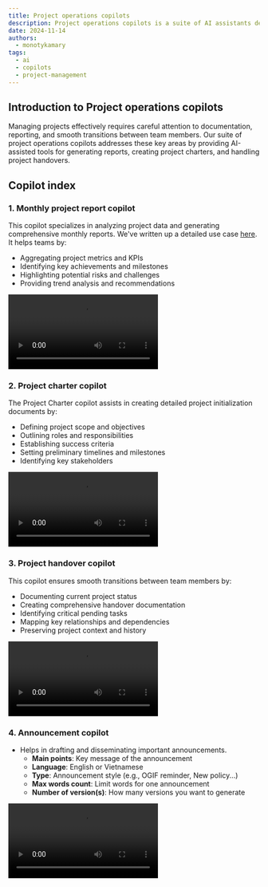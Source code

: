 ```yaml
---
title: Project operations copilots
description: Project operations copilots is a suite of AI assistants designed to streamline project management and reporting processes. These copilots, built using Dify and custom implementations, help teams generate insightful project reports, create comprehensive project charters, and facilitate smooth project handovers. This approach represents a shift towards AI-assisted project management, enhancing team efficiency and project success rates.
date: 2024-11-14
authors:
  - monotykamary
tags:
  - ai
  - copilots
  - project-management
---
```


## Introduction to Project operations copilots

Managing projects effectively requires careful attention to documentation, reporting, and smooth transitions between team members. Our suite of project operations copilots addresses these key areas by providing AI-assisted tools for generating reports, creating project charters, and handling project handovers.

## Copilot index

### 1. Monthly project report copilot

This copilot specializes in analyzing project data and generating comprehensive monthly reports. We've written up a detailed use case [here](../../../updates/build-log/ai-powered-monthly-project-reports.md). It helps teams by:

- Aggregating project metrics and KPIs
- Identifying key achievements and milestones
- Highlighting potential risks and challenges
- Providing trend analysis and recommendations

![Monthly Project Report Copilot](assets/project-report.mp4)

### 2. Project charter copilot

The Project Charter copilot assists in creating detailed project initialization documents by:

- Defining project scope and objectives
- Outlining roles and responsibilities
- Establishing success criteria
- Setting preliminary timelines and milestones
- Identifying key stakeholders

![Project Charter Copilot](assets/project-charter.mp4)

### 3. Project handover copilot

This copilot ensures smooth transitions between team members by:

- Documenting current project status
- Creating comprehensive handover documentation
- Identifying critical pending tasks
- Mapping key relationships and dependencies
- Preserving project context and history

![Project Handover Copilot](assets/project-handover.mp4)

### 4. Announcement copilot

- Helps in drafting and disseminating important announcements.
  - **Main points**: Key message of the announcement
  - **Language**: English or Vietnamese
  - **Type**: Announcement style (e.g., OGIF reminder, New policy...)
  - **Max words count**: Limit words for one announcement
  - **Number of version(s)**: How many versions you want to generate

![Announcement Copilot](assets/announcement-writer.mp4)
